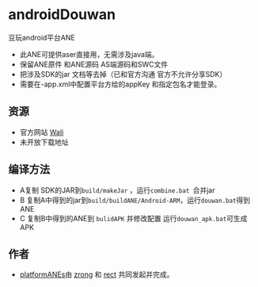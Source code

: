﻿androidDouwan
=============

豆玩android平台ANE
* 此ANE可提供aser直接用，无需涉及java端。
* 保留ANE原件 和ANE源码  AS端源码和SWC文件
* 把涉及SDK的jar 文档等去掉（已和官方沟通 官方不允许分享SDK）
*  需要在-app.xml中配置平台方给的appKey 和指定包名才能登录。

## 资源

* 官方网站 [Wali](http://www.douwan.com)
* 未开放下载地址

## 编译方法
*  A复制 SDK的JAR到`build/makeJar` ，运行`combine.bat `合并jar
*  B 复制A中得到的jar到`build/buildANE/Android-ARM`，运行`douwan.bat`得到ANE
*  C 复制B中得到的ANE到 `bulidAPK` 并修改配置 运行`douwan_apk.bat`可生成APK


## 作者

* [platformANEs](https://github.com/platformanes)由 [zrong](http://zengrong.net) 和 [rect](http://www.shadowkong.com/) 共同发起并完成。
